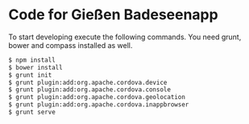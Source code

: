 Code for Gießen Badeseenapp
==========================


To start developing execute the following commands. You need grunt, bower and compass installed as well.

```bash
$ npm install
$ bower install
$ grunt init
$ grunt plugin:add:org.apache.cordova.device
$ grunt plugin:add:org.apache.cordova.console
$ grunt plugin:add:org.apache.cordova.geolocation
$ grunt plugin:add:org.apache.cordova.inappbrowser
$ grunt serve

```
